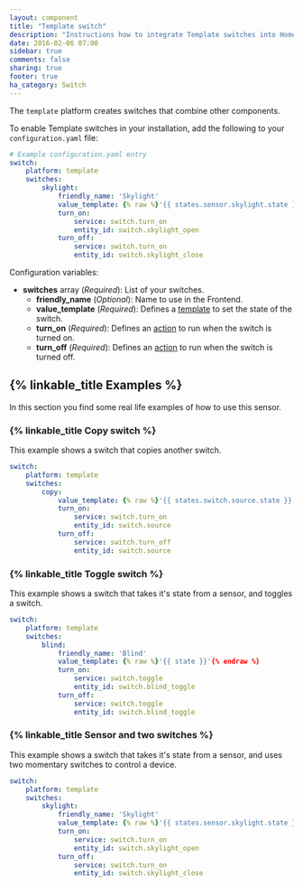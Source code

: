 ```yaml
---
layout: component
title: "Template switch"
description: "Instructions how to integrate Template switches into Home Assistant."
date: 2016-02-06 07:00
sidebar: true
comments: false
sharing: true
footer: true
ha_category: Switch
---
```


The `template` platform creates switches that combine other components.

To enable Template switches in your installation, add the following to your `configuration.yaml` file:

```yaml
# Example configuration.yaml entry
switch:
    platform: template
    switches:
        skylight:
            friendly_name: 'Skylight'
            value_template: {% raw %}'{{ states.sensor.skylight.state }}'{% endraw %}
            turn_on:
                service: switch.turn_on
                entity_id: switch.skylight_open
            turn_off:
                service: switch.turn_on
                entity_id: switch.skylight_close
```

Configuration variables:

- **switches** array (*Required*): List of your switches.
  - **friendly_name** (*Optional*): Name to use in the Frontend.
  - **value_template** (*Required*): Defines a [template](/getting-started/templating/) to set the state of the switch.
  - **turn_on** (*Required*): Defines an [action](/getting-started/automation/) to run when the switch is turned on.
  - **turn_off** (*Required*): Defines an [action](/getting-started/automation/) to run when the switch is turned off.

## {% linkable_title Examples %}

In this section you find some real life examples of how to use this sensor.

### {% linkable_title Copy switch %}

This example shows a switch that copies another switch.

```yaml
switch:
    platform: template
    switches:
        copy:
            value_template: {% raw %}'{{ states.switch.source.state }}'{% endraw %}
            turn_on:
                service: switch.turn_on
                entity_id: switch.source
            turn_off:
                service: switch.turn_off
                entity_id: switch.source
````

### {% linkable_title Toggle switch %}

This example shows a switch that takes it's state from a sensor, and toggles a switch.

```yaml
switch:
    platform: template
    switches:
        blind:
            friendly_name: 'Blind'
            value_template: {% raw %}'{{ state }}'{% endraw %}
            turn_on:
                service: switch.toggle
                entity_id: switch.blind_toggle
            turn_off:
                service: switch.toggle
                entity_id: switch.blind_toggle
```

### {% linkable_title Sensor and two switches %}

This example shows a switch that takes it's state from a sensor, and uses two momentary switches to control a device.

```yaml
switch:
    platform: template
    switches:
        skylight:
            friendly_name: 'Skylight'
            value_template: {% raw %}'{{ states.sensor.skylight.state }}'{% endraw %}
            turn_on:
                service: switch.turn_on
                entity_id: switch.skylight_open
            turn_off:
                service: switch.turn_on
                entity_id: switch.skylight_close
```



